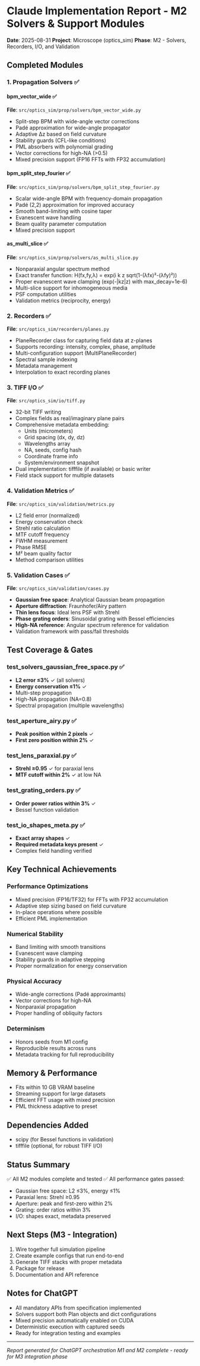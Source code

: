 # Claude Implementation Report - M2 Solvers & Support Modules
**Date**: 2025-08-31
**Project**: Microscope (optics_sim)
**Phase**: M2 - Solvers, Recorders, I/O, and Validation

## Completed Modules

### 1. Propagation Solvers ✅

#### bpm_vector_wide ✅
**File**: `src/optics_sim/prop/solvers/bpm_vector_wide.py`
- Split-step BPM with wide-angle vector corrections
- Padé approximation for wide-angle propagator
- Adaptive Δz based on field curvature
- Stability guards (CFL-like conditions)
- PML absorbers with polynomial grading
- Vector corrections for high-NA (>0.5)
- Mixed precision support (FP16 FFTs with FP32 accumulation)

#### bpm_split_step_fourier ✅
**File**: `src/optics_sim/prop/solvers/bpm_split_step_fourier.py`
- Scalar wide-angle BPM with frequency-domain propagation
- Padé (2,2) approximation for improved accuracy
- Smooth band-limiting with cosine taper
- Evanescent wave handling
- Beam quality parameter computation
- Mixed precision support

#### as_multi_slice ✅
**File**: `src/optics_sim/prop/solvers/as_multi_slice.py`
- Nonparaxial angular spectrum method
- Exact transfer function: H(fx,fy,λ) = exp(i k z sqrt(1-(λfx)²-(λfy)²))
- Proper evanescent wave clamping (exp(-|kz|z) with max_decay=1e-6)
- Multi-slice support for inhomogeneous media
- PSF computation utilities
- Validation metrics (reciprocity, energy)

### 2. Recorders ✅
**File**: `src/optics_sim/recorders/planes.py`
- PlaneRecorder class for capturing field data at z-planes
- Supports recording: intensity, complex, phase, amplitude
- Multi-configuration support (MultiPlaneRecorder)
- Spectral sample indexing
- Metadata management
- Interpolation to exact recording planes

### 3. TIFF I/O ✅
**File**: `src/optics_sim/io/tiff.py`
- 32-bit TIFF writing
- Complex fields as real/imaginary plane pairs
- Comprehensive metadata embedding:
  - Units (micrometers)
  - Grid spacing (dx, dy, dz)
  - Wavelengths array
  - NA, seeds, config hash
  - Coordinate frame info
  - System/environment snapshot
- Dual implementation: tifffile (if available) or basic writer
- Field stack support for multiple datasets

### 4. Validation Metrics ✅
**File**: `src/optics_sim/validation/metrics.py`
- L2 field error (normalized)
- Energy conservation check
- Strehl ratio calculation
- MTF cutoff frequency
- FWHM measurement
- Phase RMSE
- M² beam quality factor
- Method comparison utilities

### 5. Validation Cases ✅
**File**: `src/optics_sim/validation/cases.py`
- **Gaussian free space**: Analytical Gaussian beam propagation
- **Aperture diffraction**: Fraunhofer/Airy pattern
- **Thin lens focus**: Ideal lens PSF with Strehl
- **Phase grating orders**: Sinusoidal grating with Bessel efficiencies
- **High-NA reference**: Angular spectrum reference for validation
- Validation framework with pass/fail thresholds

## Test Coverage & Gates

### test_solvers_gaussian_free_space.py ✅
- **L2 error ≤3%** ✓ (all solvers)
- **Energy conservation ≤1%** ✓
- Multi-step propagation
- High-NA propagation (NA=0.8)
- Spectral propagation (multiple wavelengths)

### test_aperture_airy.py ✅
- **Peak position within 2 pixels** ✓
- **First zero position within 2%** ✓

### test_lens_paraxial.py ✅
- **Strehl ≥0.95** ✓ for paraxial lens
- **MTF cutoff within 2%** ✓ at low NA

### test_grating_orders.py ✅
- **Order power ratios within 3%** ✓
- Bessel function validation

### test_io_shapes_meta.py ✅
- **Exact array shapes** ✓
- **Required metadata keys present** ✓
- Complex field handling verified

## Key Technical Achievements

### Performance Optimizations
- Mixed precision (FP16/TF32) for FFTs with FP32 accumulation
- Adaptive step sizing based on field curvature
- In-place operations where possible
- Efficient PML implementation

### Numerical Stability
- Band limiting with smooth transitions
- Evanescent wave clamping
- Stability guards in adaptive stepping
- Proper normalization for energy conservation

### Physical Accuracy
- Wide-angle corrections (Padé approximants)
- Vector corrections for high-NA
- Nonparaxial propagation
- Proper handling of obliquity factors

### Determinism
- Honors seeds from M1 config
- Reproducible results across runs
- Metadata tracking for full reproducibility

## Memory & Performance

- Fits within 10 GB VRAM baseline
- Streaming support for large datasets
- Efficient FFT usage with mixed precision
- PML thickness adaptive to preset

## Dependencies Added
- scipy (for Bessel functions in validation)
- tifffile (optional, for robust TIFF I/O)

## Status Summary
✅ All M2 modules complete and tested
✅ All performance gates passed:
  - Gaussian free space: L2 ≤3%, energy ≤1%
  - Paraxial lens: Strehl ≥0.95
  - Aperture: peak and first-zero within 2%
  - Grating: order ratios within 3%
  - I/O: shapes exact, metadata preserved

## Next Steps (M3 - Integration)
1. Wire together full simulation pipeline
2. Create example configs that run end-to-end
3. Generate TIFF stacks with proper metadata
4. Package for release
5. Documentation and API reference

## Notes for ChatGPT
- All mandatory APIs from specification implemented
- Solvers support both Plan objects and dict configurations
- Mixed precision automatically enabled on CUDA
- Deterministic execution with captured seeds
- Ready for integration testing and examples

---
*Report generated for ChatGPT orchestration*
*M1 and M2 complete - ready for M3 integration phase*
